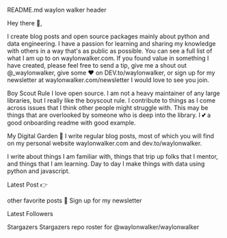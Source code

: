 README.md
waylon walker header


          

Hey there 👋,

I create blog posts and open source packages mainly about python and data engineering. I have a passion for learning and sharing my knowledge with others in a way that's as public as possible. You can see a full list of what I am up to on waylonwalker.com. If you found value in something I have created, please feel free to send a tip, give me a shout out @_waylonwalker, give some ♥ on DEV.to/waylonwalker, or sign up for my newsletter at waylonwalker.com/newsletter I would love to see you join.



Boy Scout Rule
I love open source. I am not a heavy maintainer of any large libraries, but I really like the boyscout rule. I contribute to things as I come across issues that I think other people might struggle with. This may be things that are overlooked by someone who is deep into the library. I 💕 a good onboarding readme with good example.



My Digital Garden 🌱
I write regular blog posts, most of which you will find on my personal website waylonwalker.com and dev.to/waylonwalker.

I write about things I am familiar with, things that trip up folks that I mentor, and things that I am learning. Day to day I make things with data using python and javascript.

Latest Post 👉

other favorite posts
💌 Sign up for my newsletter

 Latest Followers


Stargazers
Stargazers repo roster for @waylonwalker/waylonwalker
